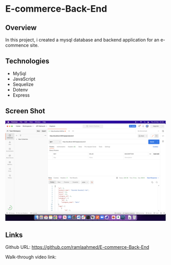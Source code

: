 # E-commerce-Back-End

## Overview

In this project, i created a mysql database and backend application for an e-commence site.

## Technologies

- MySql
- JavaScript
- Sequelize
- Dotenv
- Express

## Screen Shot

![postman](./images/Screenshot%202022-11-24%20at%2020.26.01.png)

## Links

Github URL: https://github.com/ramlaahmed/E-commerce-Back-End

Walk-through video link:
